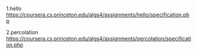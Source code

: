 1.hello https://coursera.cs.princeton.edu/algs4/assignments/hello/specification.php

2.percolation https://coursera.cs.princeton.edu/algs4/assignments/percolation/specification.php
